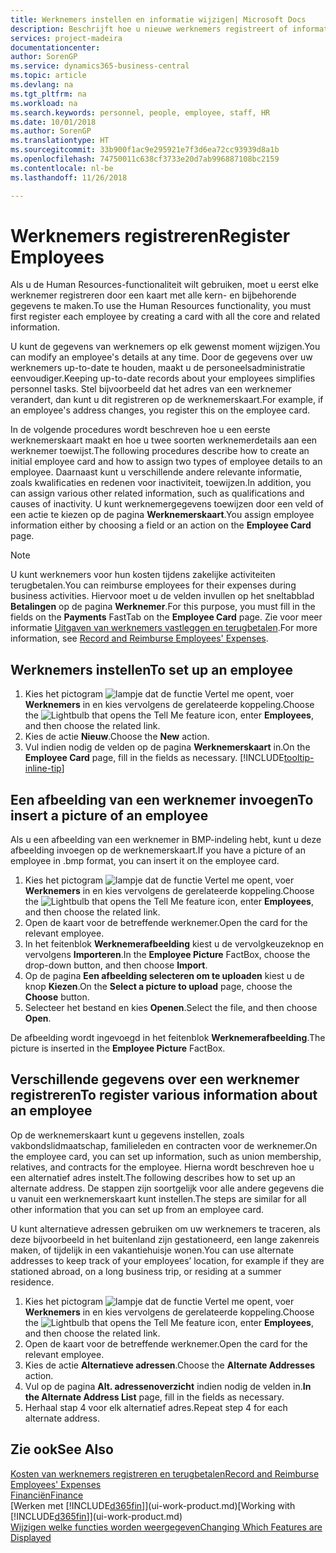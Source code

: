 ```yaml
---
title: Werknemers instellen en informatie wijzigen| Microsoft Docs
description: Beschrijft hoe u nieuwe werknemers registreert of informatie voor bestaande werknemers bewerkt.
services: project-madeira
documentationcenter: 
author: SorenGP
ms.service: dynamics365-business-central
ms.topic: article
ms.devlang: na
ms.tgt_pltfrm: na
ms.workload: na
ms.search.keywords: personnel, people, employee, staff, HR
ms.date: 10/01/2018
ms.author: SorenGP
ms.translationtype: HT
ms.sourcegitcommit: 33b900f1ac9e295921e7f3d6ea72cc93939d8a1b
ms.openlocfilehash: 74750011c638cf3733e20d7ab996887108bc2159
ms.contentlocale: nl-be
ms.lasthandoff: 11/26/2018

---
```

# <a name="register-employees"></a><span data-ttu-id="68ebb-103">Werknemers registreren</span><span class="sxs-lookup"><span data-stu-id="68ebb-103">Register Employees</span></span>
<span data-ttu-id="68ebb-104">Als u de Human Resources-functionaliteit wilt gebruiken, moet u eerst elke werknemer registreren door een kaart met alle kern- en bijbehorende gegevens te maken.</span><span class="sxs-lookup"><span data-stu-id="68ebb-104">To use the Human Resources functionality, you must first register each employee by creating a card with all the core and related information.</span></span>

<span data-ttu-id="68ebb-105">U kunt de gegevens van werknemers op elk gewenst moment wijzigen.</span><span class="sxs-lookup"><span data-stu-id="68ebb-105">You can modify an employee's details at any time.</span></span> <span data-ttu-id="68ebb-106">Door de gegevens over uw werknemers up-to-date te houden, maakt u de personeelsadministratie eenvoudiger.</span><span class="sxs-lookup"><span data-stu-id="68ebb-106">Keeping up-to-date records about your employees simplifies personnel tasks.</span></span> <span data-ttu-id="68ebb-107">Stel bijvoorbeeld dat het adres van een werknemer verandert, dan kunt u dit registreren op de werknemerskaart.</span><span class="sxs-lookup"><span data-stu-id="68ebb-107">For example, if an employee's address changes, you register this on the employee card.</span></span>

<span data-ttu-id="68ebb-108">In de volgende procedures wordt beschreven hoe u een eerste werknemerskaart maakt en hoe u twee soorten werknemerdetails aan een werknemer toewijst.</span><span class="sxs-lookup"><span data-stu-id="68ebb-108">The following procedures describe how to create an initial employee card and how to assign two types of employee details to an employee.</span></span> <span data-ttu-id="68ebb-109">Daarnaast kunt u verschillende andere relevante informatie, zoals kwalificaties en redenen voor inactiviteit, toewijzen.</span><span class="sxs-lookup"><span data-stu-id="68ebb-109">In addition, you can assign various other related information, such as qualifications and causes of inactivity.</span></span> <span data-ttu-id="68ebb-110">U kunt werknemergegevens toewijzen door een veld of een actie te kiezen op de pagina **Werknemerskaart**.</span><span class="sxs-lookup"><span data-stu-id="68ebb-110">You assign employee information either by choosing a field or an action on the **Employee Card** page.</span></span>

> [!NOTE]  
> <span data-ttu-id="68ebb-111">U kunt werknemers voor hun kosten tijdens zakelijke activiteiten terugbetalen.</span><span class="sxs-lookup"><span data-stu-id="68ebb-111">You can reimburse employees for their expenses during business activities.</span></span> <span data-ttu-id="68ebb-112">Hiervoor moet u de velden invullen op het sneltabblad **Betalingen** op de pagina **Werknemer**.</span><span class="sxs-lookup"><span data-stu-id="68ebb-112">For this purpose, you must fill in the fields on the **Payments** FastTab on the **Employee Card** page.</span></span> <span data-ttu-id="68ebb-113">Zie voor meer informatie [Uitgaven van werknemers vastleggen en terugbetalen](finance-how-record-reimburse-employee-expenses.md).</span><span class="sxs-lookup"><span data-stu-id="68ebb-113">For more information, see [Record and Reimburse Employees' Expenses](finance-how-record-reimburse-employee-expenses.md).</span></span>

## <a name="to-set-up-an-employee"></a><span data-ttu-id="68ebb-114">Werknemers instellen</span><span class="sxs-lookup"><span data-stu-id="68ebb-114">To set up an employee</span></span>
1. <span data-ttu-id="68ebb-115">Kies het pictogram ![lampje dat de functie Vertel me opent](media/ui-search/search_small.png "Vertel me wat u wilt doen"), voer **Werknemers** in en kies vervolgens de gerelateerde koppeling.</span><span class="sxs-lookup"><span data-stu-id="68ebb-115">Choose the ![Lightbulb that opens the Tell Me feature](media/ui-search/search_small.png "Tell me what you want to do") icon, enter **Employees**, and then choose the related link.</span></span>
2. <span data-ttu-id="68ebb-116">Kies de actie **Nieuw**.</span><span class="sxs-lookup"><span data-stu-id="68ebb-116">Choose the **New** action.</span></span>
3. <span data-ttu-id="68ebb-117">Vul indien nodig de velden op de pagina **Werknemerskaart** in.</span><span class="sxs-lookup"><span data-stu-id="68ebb-117">On the **Employee Card** page, fill in the fields as necessary.</span></span> [!INCLUDE[tooltip-inline-tip](includes/tooltip-inline-tip_md.md)]

## <a name="to-insert-a-picture-of-an-employee"></a><span data-ttu-id="68ebb-118">Een afbeelding van een werknemer invoegen</span><span class="sxs-lookup"><span data-stu-id="68ebb-118">To insert a picture of an employee</span></span>
<span data-ttu-id="68ebb-119">Als u een afbeelding van een werknemer in BMP-indeling hebt, kunt u deze afbeelding invoegen op de werknemerskaart.</span><span class="sxs-lookup"><span data-stu-id="68ebb-119">If you have a picture of an employee in .bmp format, you can insert it on the employee card.</span></span>

1. <span data-ttu-id="68ebb-120">Kies het pictogram ![lampje dat de functie Vertel me opent](media/ui-search/search_small.png "Vertel me wat u wilt doen"), voer **Werknemers** in en kies vervolgens de gerelateerde koppeling.</span><span class="sxs-lookup"><span data-stu-id="68ebb-120">Choose the ![Lightbulb that opens the Tell Me feature](media/ui-search/search_small.png "Tell me what you want to do") icon, enter **Employees**, and then choose the related link.</span></span>
2. <span data-ttu-id="68ebb-121">Open de kaart voor de betreffende werknemer.</span><span class="sxs-lookup"><span data-stu-id="68ebb-121">Open the card for the relevant employee.</span></span>
3. <span data-ttu-id="68ebb-122">In het feitenblok **Werknemerafbeelding** kiest u de vervolgkeuzeknop en vervolgens **Importeren**.</span><span class="sxs-lookup"><span data-stu-id="68ebb-122">In the **Employee Picture** FactBox, choose the drop-down button, and then choose **Import**.</span></span>
4. <span data-ttu-id="68ebb-123">Op de pagina **Een afbeelding selecteren om te uploaden** kiest u de knop **Kiezen**.</span><span class="sxs-lookup"><span data-stu-id="68ebb-123">On the **Select a picture to upload** page, choose the **Choose** button.</span></span>
5. <span data-ttu-id="68ebb-124">Selecteer het bestand en kies **Openen**.</span><span class="sxs-lookup"><span data-stu-id="68ebb-124">Select the file, and then choose **Open**.</span></span>

<span data-ttu-id="68ebb-125">De afbeelding wordt ingevoegd in het feitenblok **Werknemerafbeelding**.</span><span class="sxs-lookup"><span data-stu-id="68ebb-125">The picture is inserted in the **Employee Picture** FactBox.</span></span>

## <a name="to-register-various-information-about-an-employee"></a><span data-ttu-id="68ebb-126">Verschillende gegevens over een werknemer registreren</span><span class="sxs-lookup"><span data-stu-id="68ebb-126">To register various information about an employee</span></span>
<span data-ttu-id="68ebb-127">Op de werknemerskaart kunt u gegevens instellen, zoals vakbondslidmaatschap, familieleden en contracten voor de werknemer.</span><span class="sxs-lookup"><span data-stu-id="68ebb-127">On the employee card, you can set up information, such as union membership, relatives, and contracts for the employee.</span></span> <span data-ttu-id="68ebb-128">Hierna wordt beschreven hoe u een alternatief adres instelt.</span><span class="sxs-lookup"><span data-stu-id="68ebb-128">The following describes how to set up an alternate address.</span></span> <span data-ttu-id="68ebb-129">De stappen zijn soortgelijk voor alle andere gegevens die u vanuit een werknemerskaart kunt instellen.</span><span class="sxs-lookup"><span data-stu-id="68ebb-129">The steps are similar for all other information that you can set up from an employee card.</span></span>

<span data-ttu-id="68ebb-130">U kunt alternatieve adressen gebruiken om uw werknemers te traceren, als deze bijvoorbeeld in het buitenland zijn gestationeerd, een lange zakenreis maken, of tijdelijk in een vakantiehuisje wonen.</span><span class="sxs-lookup"><span data-stu-id="68ebb-130">You can use alternate addresses to keep track of your employees’ location, for example if they are stationed abroad, on a long business trip, or residing at a summer residence.</span></span>

1. <span data-ttu-id="68ebb-131">Kies het pictogram ![lampje dat de functie Vertel me opent](media/ui-search/search_small.png "Vertel me wat u wilt doen"), voer **Werknemers** in en kies vervolgens de gerelateerde koppeling.</span><span class="sxs-lookup"><span data-stu-id="68ebb-131">Choose the ![Lightbulb that opens the Tell Me feature](media/ui-search/search_small.png "Tell me what you want to do") icon, enter **Employees**, and then choose the related link.</span></span>
2. <span data-ttu-id="68ebb-132">Open de kaart voor de betreffende werknemer.</span><span class="sxs-lookup"><span data-stu-id="68ebb-132">Open the card for the relevant employee.</span></span>
3. <span data-ttu-id="68ebb-133">Kies de actie **Alternatieve adressen**.</span><span class="sxs-lookup"><span data-stu-id="68ebb-133">Choose the **Alternate Addresses** action.</span></span>
4. <span data-ttu-id="68ebb-134">Vul op de pagina **Alt. adressenoverzicht** indien nodig de velden in.</span><span class="sxs-lookup"><span data-stu-id="68ebb-134">**In the Alternate Address List** page, fill in the fields as necessary.</span></span>
5. <span data-ttu-id="68ebb-135">Herhaal stap 4 voor elk alternatief adres.</span><span class="sxs-lookup"><span data-stu-id="68ebb-135">Repeat step 4 for each alternate address.</span></span>

## <a name="see-also"></a><span data-ttu-id="68ebb-136">Zie ook</span><span class="sxs-lookup"><span data-stu-id="68ebb-136">See Also</span></span>
[<span data-ttu-id="68ebb-137">Kosten van werknemers registreren en terugbetalen</span><span class="sxs-lookup"><span data-stu-id="68ebb-137">Record and Reimburse Employees' Expenses</span></span>](finance-how-record-reimburse-employee-expenses.md)  
[<span data-ttu-id="68ebb-138">Financiën</span><span class="sxs-lookup"><span data-stu-id="68ebb-138">Finance</span></span>](finance.md)  
<span data-ttu-id="68ebb-139">[Werken met [!INCLUDE[d365fin](includes/d365fin_md.md)]](ui-work-product.md)</span><span class="sxs-lookup"><span data-stu-id="68ebb-139">[Working with [!INCLUDE[d365fin](includes/d365fin_md.md)]](ui-work-product.md)</span></span>  
[<span data-ttu-id="68ebb-140">Wijzigen welke functies worden weergegeven</span><span class="sxs-lookup"><span data-stu-id="68ebb-140">Changing Which Features are Displayed</span></span>](ui-experiences.md)

